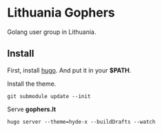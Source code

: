 # Lithuania Gophers

Golang user group in Lithuania.

## Install

First, install [hugo](https://github.com/spf13/hugo/releases). And put it in your **$PATH**.

Install the theme.

    git submodule update --init

Serve **gophers.lt**

    hugo server --theme=hyde-x --buildDrafts --watch


